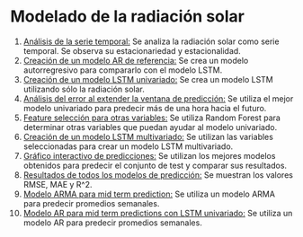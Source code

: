 # Modelado de la radiación solar
1. [Análisis de la serie temporal:](UDLA3.ipynb) Se analiza la radiación solar como serie temporal. Se observa su estacionariedad y estacionalidad.
3. [Creación de un modelo AR de referencia:](Udla_6.ipynb) Se crea un modelo autorregresivo para compararlo con el modelo LSTM.
4. [Creación de un modelo LSTM univariado:](Udla9.ipynb) Se crea un modelo LSTM utilizando sólo la radiación solar.
5. [Análisis del error al extender la ventana de predicción:](Udla9_5.ipynb) Se utiliza el mejor modelo univariado para predecir más de una hora hacia el futuro.
6. [Feature selección para otras variables:](Udla10.ipynb) Se utiliza Random Forest para determinar otras variables que puedan ayudar al modelo univariado.
7. [Creación de un modelo LSTM multivariado:](Udla11.ipynb) Se utilizan las variables seleccionadas para crear un modelo LSTM multivariado.
8. [Gráfico interactivo de predicciones:](./Udla17.ipynb) Se utilizan los mejores modelos obtenidos para predecir el conjunto de test y comparar sus resultados.
11. [Resultados de todos los modelos de predicción:](./Udla20.ipynb) Se muestran los valores RMSE, MAE y R^2.
9. [Modelo ARMA para mid term prediction:](./Udla13.ipynb) Se utiliza un modelo ARMA para predecir promedios semanales.
10. [Modelo AR para mid term predictions con LSTM univariado:](./Udla13_5.ipynb) Se utiliza un modelo AR para predecir promedios semanales.